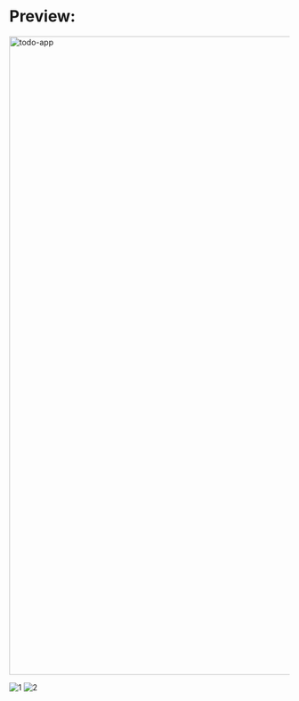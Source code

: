 # Preview:

<img width="1147" alt="todo-app" src="https://user-images.githubusercontent.com/107110241/200617826-4d2eacc1-aded-41f2-bc89-9ad213e0058b.png">

![1](https://user-images.githubusercontent.com/107110241/206852604-32058e64-cf7f-4a68-98f7-516e68ebd868.png)
![2](https://user-images.githubusercontent.com/107110241/206852611-1dd5a42d-d9ef-495a-836b-1a11516933d2.png)





